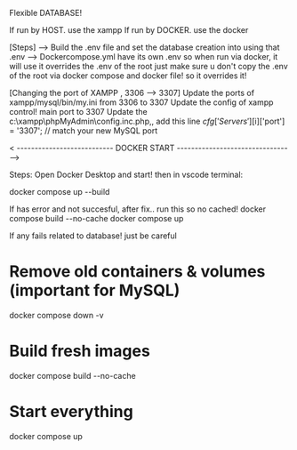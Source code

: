 Flexible DATABASE!

If run by HOST. use the xampp
If run by DOCKER. use the docker

[Steps]
--> Build the .env file and set the database creation into using that .env
--> Dockercompose.yml have its own .env so when run via docker, it will use it overrides the .env of the root
just make sure u don't copy the .env of the root via docker compose and docker file! so it overrides it!

[Changing the port of XAMPP , 3306 --> 3307]
Update the ports of xampp/mysql/bin/my.ini from 3306 to 3307
Update the config of xampp control! main port to 3307
Update the c:\xampp\phpMyAdmin\config.inc.php,, add this line $cfg['Servers'][$i]['port'] = '3307'; // match your new MySQL port

< --------------------------- DOCKER START --------------------------------->

Steps:
Open Docker Desktop and start!
then in vscode terminal:

docker compose up --build

If has error and not succesful, after fix.. run this so no cached!
docker compose build --no-cache
docker compose up

If any fails related to database! just be careful
# Remove old containers & volumes (important for MySQL)
docker compose down -v

# Build fresh images
docker compose build --no-cache

# Start everything
docker compose up




